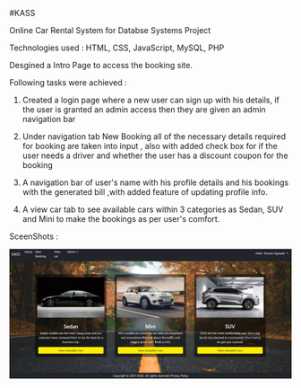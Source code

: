 #KASS

Online Car Rental System for Databse Systems Project

Technologies used : HTML, CSS, JavaScript, MySQL, PHP

Desgined a Intro Page to access the booking site.

Following tasks were achieved : 

1) Created a login page where a new user can sign up with his details, if the user is granted an admin access then they are given an admin navigation bar

2) Under navigation tab New Booking all of the necessary details required for booking are taken into input , also with added check box for if the user needs a driver and whether the user has a discount coupon for the booking

3) A navigation bar of user's name with his profile details and his bookings with the generated bill ,with added feature of updating profile info.

4) A view car tab to see available cars within 3 categories as Sedan, SUV and Mini to make the bookings as per user's comfort.

SceenShots : 

![](ScreenShots/kass_scrnshot.jpeg)


